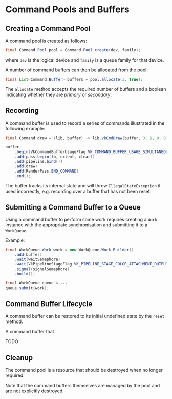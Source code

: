 # Command Pools and Buffers

## Creating a Command Pool

A command pool is created as follows:

```java
final Command.Pool pool = Command.Pool.create(dev, family);
```

where `dev` is the logical device and `family` is a queue family for that device.

A number of command buffers can then be allocated from the pool:

```java
final List<Command.Buffer> buffers = pool.allocate(3, true);
```

The `allocate` method accepts the required number of buffers and a boolean indicating whether they are _primary_ or _secondary_.

## Recording

A command buffer is used to record a series of commands illustrated in the following example:

```java
final Command draw = (lib, buffer) -> lib.vkCmdDraw(buffer, 3, 1, 0, 0);

buffer
	.begin(VkCommandBufferUsageFlag.VK_COMMAND_BUFFER_USAGE_SIMULTANEOUS_USE_BIT)
	.add(pass.begin(fb, extent, clear))
	.add(pipeline.bind())
	.add(draw)
	.add(RenderPass.END_COMMAND)
	.end();
```

The buffer tracks its internal state and will throw `IllegalStateException` if used incorrectly, e.g. recording over a buffer that has not been reset. 

## Submitting a Command Buffer to a Queue

Using a command buffer to perform some work requires creating a `Work` instance with the appropriate synchronisation and submitting it to a `WorkQueue`. 

Example:

```java
final WorkQueue.Work work = new WorkQueue.Work.Builder()
	.add(buffer)
	.wait(waitSemaphore)
	.wait(VkPipelineStageFlag.VK_PIPELINE_STAGE_COLOR_ATTACHMENT_OUTPUT_BIT)
	.signal(signalSemaphore)
	.build();

final WorkQueue queue = ...
queue.submit(work);
```

## Command Buffer Lifecycle

A command buffer can be restored to its initial undefined state by the `reset` method.

A command buffer that 

TODO

## Cleanup

The command pool is a resource that should be destroyed when no longer required.

Note that the command buffers themselves are managed by the pool and are not explicitly destroyed.
